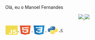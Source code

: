 Olá, eu o Manoel Fernandes


<div align="center">
  <a href="https://github.com/ManoelFernands">
  <img height="180em" src="https://github-readme-stats.vercel.app/api?username=ManoelFernands&show_icons=true&theme=dracula&include_all_commits=true&count_private=true"/>
  <img height="180em" src="https://github-readme-stats.vercel.app/api/top-langs/?username=ManoelFernands&layout=compact&langs_count=7&theme=dracula"/>
</div>

<div style="display: inline_block"><br>
  <img align="center" alt="manoel-jv" height="30" width="40" src="https://raw.githubusercontent.com/devicons/devicon/master/icons/javascript/javascript-plain.svg">
  <img align="center" alt="manoel-HTML" height="30" width="40" src="https://raw.githubusercontent.com/devicons/devicon/master/icons/html5/html5-original.svg">
  <img align="center" alt="manoel-CSS" height="30" width="40" src="https://raw.githubusercontent.com/devicons/devicon/master/icons/css3/css3-original.svg">
  <img align="center" alt="manoel-Python" height="30" width="40" src="https://raw.githubusercontent.com/devicons/devicon/master/icons/python/python-original.svg">
  <
</div>
